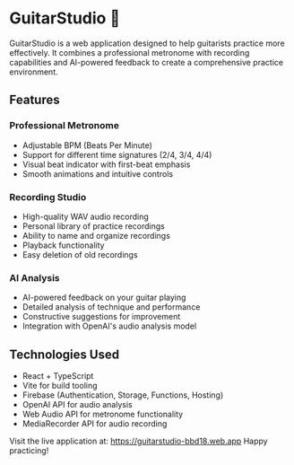 # GuitarStudio 🎸

GuitarStudio is a web application designed to help guitarists practice more effectively. It combines a professional metronome with recording capabilities and AI-powered feedback to create a comprehensive practice environment.

## Features

### Professional Metronome
- Adjustable BPM (Beats Per Minute)
- Support for different time signatures (2/4, 3/4, 4/4)
- Visual beat indicator with first-beat emphasis
- Smooth animations and intuitive controls

### Recording Studio
- High-quality WAV audio recording
- Personal library of practice recordings
- Ability to name and organize recordings
- Playback functionality
- Easy deletion of old recordings

### AI Analysis
- AI-powered feedback on your guitar playing
- Detailed analysis of technique and performance
- Constructive suggestions for improvement
- Integration with OpenAI's audio analysis model

## Technologies Used

- React + TypeScript
- Vite for build tooling
- Firebase (Authentication, Storage, Functions, Hosting)
- OpenAI API for audio analysis
- Web Audio API for metronome functionality
- MediaRecorder API for audio recording

Visit the live application at: https://guitarstudio-bbd18.web.app
Happy practicing!

